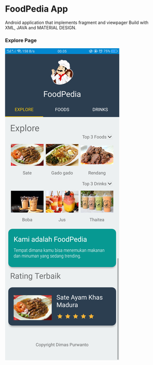 # FoodPedia App

Android application that implements fragment and viewpager
Build with XML, JAVA and MATERIAL DESIGN.

### Explore Page
![image of Screenshot_2020-03-19-00-05-34-33](https://github.com/dimasmaspur/FoodPedia-App/blob/master/Screenshot_2020-03-19-00-05-34-33.png)

